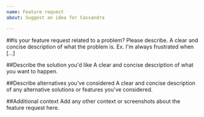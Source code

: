 ```yaml
---
name: Feature request
about: Suggest an idea for Cassandra

---
```


##Is your feature request related to a problem? Please describe.
A clear and concise description of what the problem is. Ex. I'm always frustrated when [...]

##Describe the solution you'd like
A clear and concise description of what you want to happen.

##Describe alternatives you've considered
A clear and concise description of any alternative solutions or features you've considered.

##Additional context
Add any other context or screenshots about the feature request here.
